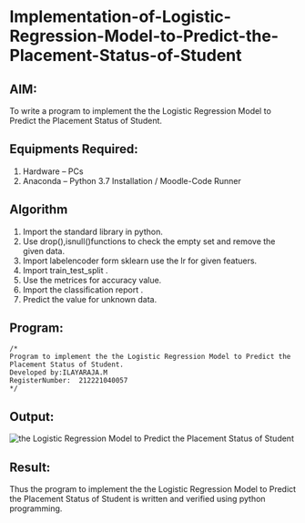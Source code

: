 # Implementation-of-Logistic-Regression-Model-to-Predict-the-Placement-Status-of-Student

## AIM:
To write a program to implement the the Logistic Regression Model to Predict the Placement Status of Student.

## Equipments Required:
1. Hardware – PCs
2. Anaconda – Python 3.7 Installation / Moodle-Code Runner

## Algorithm
1. Import the standard library in python.
2. Use drop(),isnull()functions to check the empty set and remove the given data.
3. Import labelencoder form sklearn use the lr for given featuers.
4. Import train_test_split .
5. Use the metrices for accuracy value.
6. Import the classification report .
7. Predict the value for unknown data.
 

## Program:
```
/*
Program to implement the the Logistic Regression Model to Predict the Placement Status of Student.
Developed by:ILAYARAJA.M 
RegisterNumber:  212221040057
*/
```

## Output:
![the Logistic Regression Model to Predict the Placement Status of Student](sam.png)


## Result:
Thus the program to implement the the Logistic Regression Model to Predict the Placement Status of Student is written and verified using python programming.
